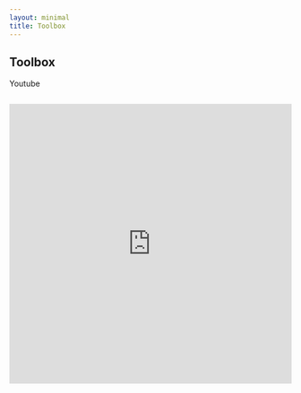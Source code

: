 ```yaml
---
layout: minimal
title: Toolbox
---
```

## Toolbox

Youtube

<div style="width: 100%; margin: 2em auto; text-align: center;">
  <iframe width="100%" height="500"
    src="https://www.youtube.com/embed/QGQv8vv4KQg"
    frameborder="0"
    allowfullscreen>
  </iframe>
</div>